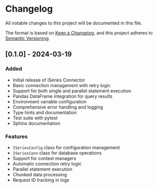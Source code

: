 # Changelog

All notable changes to this project will be documented in this file.

The format is based on [Keep a Changelog](https://keepachangelog.com/en/1.0.0/),
and this project adheres to [Semantic Versioning](https://semver.org/spec/v2.0.0.html).

## [0.1.0] - 2024-03-19

### Added
- Initial release of iSeries Connector
- Basic connection management with retry logic
- Support for both single and parallel statement execution
- Pandas DataFrame integration for query results
- Environment variable configuration
- Comprehensive error handling and logging
- Type hints and documentation
- Test suite with pytest
- Sphinx documentation

### Features
- `ISeriesConfig` class for configuration management
- `ISeriesConn` class for database operations
- Support for context managers
- Automatic connection retry logic
- Parallel statement execution
- Chunked data processing
- Request ID tracking in logs 